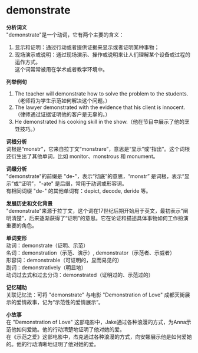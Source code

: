 # demonstrate

**分析词义**  
"demonstrate"是一个动词，它有两个主要的含义：

  

1.  显示和证明：通过行动或者提供证据来显示或者证明某种事物；
2.  现场演示或说明：通过现场演示、操作或说明来让人们理解某个设备或过程的运作方式。  
    这个词常常被用在学术或者教学环境中。

  

**列举例句**

  

1.  The teacher will demonstrate how to solve the problem to the students.（老师将为学生示范如何解决这个问题。）
2.  The lawyer demonstrated with the evidence that his client is innocent.（律师通过证据证明他的客户是无辜的。）
3.  He demonstrated his cooking skill in the show.（他在节目中展示了他的烹饪技巧。）

  

**词根分析**  
词根是“monstr”，它来自拉丁文“monstrare”，意思是“显示”或“指出”。这个词根还衍生出了其他单词，比如 monitor、monstrous 和 monument。

  

**词缀分析**  
"demonstrate"的前缀是 "de-"，表示“彻底”的意思，“monstr” 是词根，表示“显示”或“证明”，"-ate" 是后缀，常用于动词或形容词。  
有相同词缀 "de-" 的其他单词有：depict, decode, deride 等。

  

**发展历史和文化背景**  
"demonstrate"来源于拉丁文，这个词在17世纪后期开始用于英文，最初表示“阐明清楚”，后来逐渐获得了“证明”的意思。它在论证和描述具体事物如何工作扮演重要的角色。

  

**单词变形**  
动词：demonstrate（证明、示范）  
名词：demonstration（示范、演示）, demonstrator（示范者、示威者）  
形容词：demonstrable（可证明的，显而易见的）  
副词：demonstratively（明显地）  
动词过去式和过去分词：demonstrated（证明过的、示范过的）

  

**记忆辅助**  
关联记忆法：可将 "demonstrate" 与电影 "Demonstration of Love" 成都天街展示的爱情故事，记为“示范性的爱情展示”。

  

**小故事**  
在 "Demonstration of Love" 这部电影中，Jake通过各种浪漫的方式，为Anna示范他如何爱她。他的行动清楚地证明了他对她的爱。  
在《示范之爱》这部电影中，杰克通过各种浪漫的方式，向安娜展示他是如何爱她的。他的行动清晰地证明了他对她的爱。

